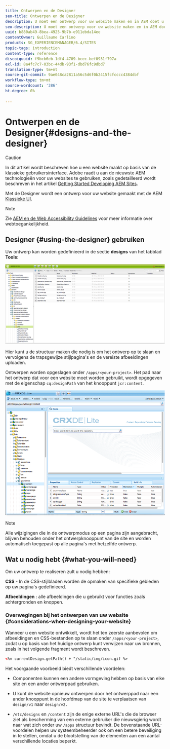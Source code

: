 ```yaml
---
title: Ontwerpen en de Designer
seo-title: Ontwerpen en de Designer
description: U moet een ontwerp voor uw website maken en in AEM doet u dit met de Designer
seo-description: U moet een ontwerp voor uw website maken en in AEM doet u dit met de Designer
uuid: b880ab49-8bea-4925-9b7b-e911ebda14ee
contentOwner: Guillaume Carlino
products: SG_EXPERIENCEMANAGER/6.4/SITES
topic-tags: introduction
content-type: reference
discoiquuid: f9bcb6eb-1df4-4709-bcec-bef0931f797a
exl-id: 8a4fc7c7-03bc-44db-93f1-dbd76fc9dbd7
translation-type: tm+mt
source-git-commit: 9ae048ca2811a56c5d6f0b2415fcfcccc4384dbf
workflow-type: tm+mt
source-wordcount: '386'
ht-degree: 0%

---
```


# Ontwerpen en de Designer{#designs-and-the-designer}

>[!CAUTION]
>
>In dit artikel wordt beschreven hoe u een website maakt op basis van de klassieke gebruikersinterface. Adobe raadt u aan de nieuwste AEM technologieën voor uw websites te gebruiken, zoals gedetailleerd wordt beschreven in het artikel [Getting Started Developing AEM Sites](/help/sites-developing/getting-started.md).

Met de Designer wordt een ontwerp voor uw website gemaakt met de AEM [Klassieke UI](/help/release-notes/touch-ui-features-status.md).

>[!NOTE]
>
>Zie [AEM en de Web Accessibility Guidelines](/help/managing/web-accessibility.md) voor meer informatie over webtoegankelijkheid.

## Designer {#using-the-designer} gebruiken

Uw ontwerp kan worden gedefinieerd in de sectie **designs** van het tabblad **Tools**:

![screen_shot_2012-02-01at30237pm](assets/screen_shot_2012-02-01at30237pm.png)

Hier kunt u de structuur maken die nodig is om het ontwerp op te slaan en vervolgens de trapsgewijze stijlpagina&#39;s en de vereiste afbeeldingen uploaden.

Ontwerpen worden opgeslagen onder `/apps/<your-project>`. Het pad naar het ontwerp dat voor een website moet worden gebruikt, wordt opgegeven met de eigenschap `cq:designPath` van het knooppunt `jcr:content`.

![chlimage_1-74](assets/chlimage_1-74.png)

>[!NOTE]
>
>Alle wijzigingen die in de ontwerpmodus op een pagina zijn aangebracht, blijven behouden onder het ontwerpknooppunt van de site en worden automatisch toegepast op alle pagina&#39;s met hetzelfde ontwerp.

## Wat u nodig hebt {#what-you-will-need}

Om uw ontwerp te realiseren zult u nodig hebben:

**CSS**  - In de CSS-stijlbladen worden de opmaken van specifieke gebieden op uw pagina&#39;s gedefinieerd.

**Afbeeldingen** : alle afbeeldingen die u gebruikt voor functies zoals achtergronden en knoppen.

### Overwegingen bij het ontwerpen van uw website {#considerations-when-designing-your-website}

Wanneer u een website ontwikkelt, wordt het ten zeerste aanbevolen om afbeeldingen en CSS-bestanden op te slaan onder `/apps/<your-project>`, zodat u op basis van het huidige ontwerp kunt verwijzen naar uw bronnen, zoals in het volgende fragment wordt beschreven.

```xml
<%= currentDesign.getPath() + "/static/img/icon.gif %>
```

Het voorgaande voorbeeld biedt verschillende voordelen:

* Componenten kunnen een andere vormgeving hebben op basis van elke site en een ander ontwerppad gebruiken.
* U kunt de website opnieuw ontwerpen door het ontwerppad naar een ander knooppunt in de hoofdmap van de site te verplaatsen van `design/v1` naar `design/v2.`

* `/etc/designs` en  `/content` zijn de enige externe URL&#39;s die de browser ziet als bescherming van een externe gebruiker die nieuwsgierig wordt naar wat zich onder uw  `/apps` structuur bevindt. De bovenstaande URL-voordelen helpen uw systeembeheerder ook om een betere beveiliging in te stellen, omdat u de blootstelling van de elementen aan een aantal verschillende locaties beperkt.
